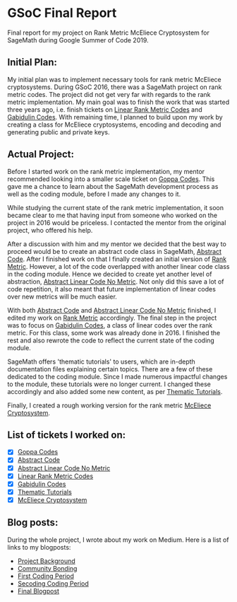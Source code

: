 # GSoC Final Report

Final report for my project on Rank Metric McEliece Cryptosystem for SageMath during Google Summer of Code 2019.

Initial Plan:
------------

My initial plan was to implement necessary tools for rank metric McEliece cryptosystems. During GSoC 2016, there was a SageMath project on rank metric codes. The project did not get very far with regards to the rank metric implementation. My main goal was to finish the work that was started three years ago, i.e. finish tickets on [Linear Rank Metric Codes](https://trac.sagemath.org/ticket/21226) and [Gabidulin Codes](https://trac.sagemath.org/ticket/20970). With remaining time, I planned to build upon my work by creating a class for McEliece cryptosystems, encoding and decoding and generating public and private keys.

Actual Project:
--------------

Before I started work on the rank metric implementation, my mentor recommended looking into a smaller scale ticket on [Goppa Codes](https://trac.sagemath.org/ticket/25977). This gave me a chance to learn about the SageMath development process as well as the coding module, before I made any changes to it.

While studying the current state of the rank metric implementation, it soon became clear to me that having input from someone who worked on the project in 2016 would be priceless. I contacted the mentor from the original project, who offered his help.

After a discussion with him and my mentor we decided that the best way to proceed would be to create an abstract code class in SageMath, [Abstract Code](https://trac.sagemath.org/ticket/28073). After I finished work on that I finally created an initial version of [Rank Metric](https://trac.sagemath.org/ticket/21226). However, a lot of the code overlapped with another linear code class in the coding module. Hence we decided to create yet another level of abstraction, [Abstract Linear Code No Metric](https://trac.sagemath.org/ticket/28350). Not only did this save a lot of code repetition, it also meant that future implementation of linear codes over new metrics will be much easier.

With both [Abstract Code](https://trac.sagemath.org/ticket/28073) and [Abstract Linear Code No Metric](https://trac.sagemath.org/ticket/28350) finished, I edited my work on [Rank Metric](https://trac.sagemath.org/ticket/21226) accordingly. The final step in the project was to focus on [Gabidulin Codes](https://trac.sagemath.org/ticket/20970), a class of linear codes over the rank metric. For this class, some work was already done in 2016. I finished the rest and also rewrote the code to reflect the current state of the coding module.

SageMath offers 'thematic tutorials' to users, which are in-depth documentation files explaining certain topics. There are a few of these dedicated to the coding module. Since I made numerous impactful changes to the module, these tutorials were no longer current. I changed these accordingly and also added some new content, as per [Thematic Tutorials](https://trac.sagemath.org/ticket/28209).

Finally, I created a rough working version for the rank metric [McEliece Cryptosystem](https://trac.sagemath.org/ticket/21352).

List of tickets I worked on:
---------------------------
- [x] [Goppa Codes](https://trac.sagemath.org/ticket/25977)
- [x] [Abstract Code](https://trac.sagemath.org/ticket/28073)
- [x] [Abstract Linear Code No Metric](https://trac.sagemath.org/ticket/28350)
- [x] [Linear Rank Metric Codes](https://trac.sagemath.org/ticket/21226)
- [x] [Gabidulin Codes](https://trac.sagemath.org/ticket/20970)
- [x] [Thematic Tutorials](https://trac.sagemath.org/ticket/28209)
- [x] [McEliece Cryptosystem](https://trac.sagemath.org/ticket/21352)

Blog posts:
----------
During the whole project, I wrote about my work on Medium. Here is a list of links to my blogposts:

- [Project Background](https://medium.com/@em.slukova/gsoc-rank-metric-mceliece-cryptosystem-e28cd3701ba5)
- [Community Bonding](https://medium.com/@em.slukova/community-bonding-and-first-week-57a3d6fb19ad)
- [First Coding Period](https://medium.com/@em.slukova/gsoc-week-two-and-three-93364102338c)
- [Secoding Coding Period](https://medium.com/@em.slukova/gsoc-second-coding-period-eb3ebb179000)
- [Final Blogpost](https://medium.com/@em.slukova/gsoc-final-coding-period-22b671ddcae8)

